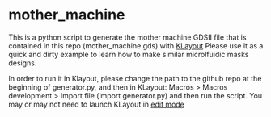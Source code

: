 # mother_machine

This is a python script to generate the mother machine GDSII file that is contained in this repo (mother_machine.gds) with [KLayout](http://www.klayout.de/)
Please use it as a quick and dirty example to learn how to make similar microlfuidic masks designs.

In order to run it in Klayout, please change the path to the github repo at the beginning of generator.py, and then in KLayout: Macros > Macros development > Import file (import generator.py) and then run the script.
You may or may not need to launch KLayout in [edit mode](https://www.klayout.de/0.24/doc/manual/edit_mode.html)
